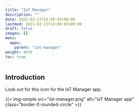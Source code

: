 ```yaml
---
title: "IoT Manager"
description: ""
date: 2021-02-21T14:09:03+08:00
lastmod: 2021-02-21T14:09:03+08:00
draft: false
images: []
menu:
  apps:
    parent: "iot-manager"
weight: 4010
toc: true
---
```


## Introduction

Look out for this icon for the IoT Manager app.

{{< img-simple src="iot-manager.png" alt="IoT Manager app" class="border-0 rounded-circle" >}}
